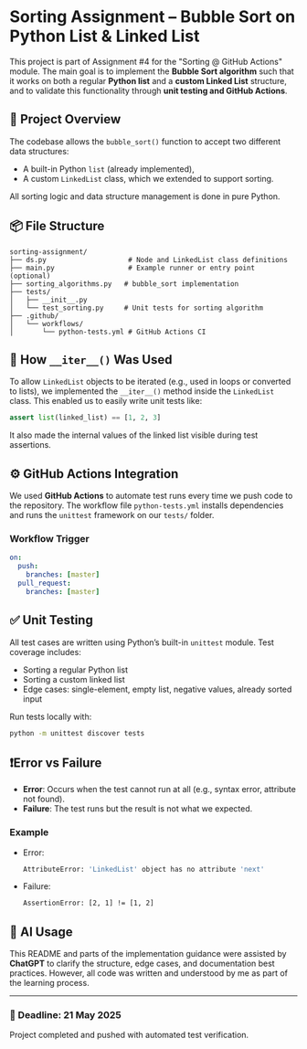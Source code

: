 
# Sorting Assignment – Bubble Sort on Python List & Linked List

This project is part of Assignment #4 for the "Sorting @ GitHub Actions" module. The main goal is to implement the **Bubble Sort algorithm** such that it works on both a regular **Python list** and a **custom Linked List** structure, and to validate this functionality through **unit testing and GitHub Actions**.

## 🧠 Project Overview

The codebase allows the `bubble_sort()` function to accept two different data structures:
- A built-in Python `list` (already implemented),
- A custom `LinkedList` class, which we extended to support sorting.

All sorting logic and data structure management is done in pure Python.

## 📦 File Structure

```
sorting-assignment/
├── ds.py                    # Node and LinkedList class definitions
├── main.py                  # Example runner or entry point (optional)
├── sorting_algorithms.py   # bubble_sort implementation
├── tests/
│   ├── __init__.py
│   └── test_sorting.py     # Unit tests for sorting algorithm
├── .github/
│   └── workflows/
│       └── python-tests.yml # GitHub Actions CI
```

## 🔁 How `__iter__()` Was Used

To allow `LinkedList` objects to be iterated (e.g., used in loops or converted to lists), we implemented the `__iter__()` method inside the `LinkedList` class. This enabled us to easily write unit tests like:

```python
assert list(linked_list) == [1, 2, 3]
```

It also made the internal values of the linked list visible during test assertions.

## ⚙️ GitHub Actions Integration

We used **GitHub Actions** to automate test runs every time we push code to the repository. The workflow file `python-tests.yml` installs dependencies and runs the `unittest` framework on our `tests/` folder.

### Workflow Trigger
```yaml
on:
  push:
    branches: [master]
  pull_request:
    branches: [master]
```

## ✅ Unit Testing

All test cases are written using Python’s built-in `unittest` module. Test coverage includes:
- Sorting a regular Python list
- Sorting a custom linked list
- Edge cases: single-element, empty list, negative values, already sorted input

Run tests locally with:
```bash
python -m unittest discover tests
```

## ❗Error vs Failure

- **Error**: Occurs when the test cannot run at all (e.g., syntax error, attribute not found).
- **Failure**: The test runs but the result is not what we expected.

### Example

- Error:
  ```bash
  AttributeError: 'LinkedList' object has no attribute 'next'
  ```

- Failure:
  ```bash
  AssertionError: [2, 1] != [1, 2]
  ```

## 🤖 AI Usage

This README and parts of the implementation guidance were assisted by **ChatGPT** to clarify the structure, edge cases, and documentation best practices. However, all code was written and understood by me as part of the learning process.

---

### 📅 Deadline: 21 May 2025  
Project completed and pushed with automated test verification.
